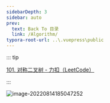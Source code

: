 ```yaml
---
sidebarDepth: 3
sidebar: auto
prev:
  text: Back To 目录
  link: /Algorithm/
typora-root-url: ..\.vuepress\public
---
```




::: tip

[101. 对称二叉树 - 力扣（LeetCode）](https://leetcode.cn/problems/symmetric-tree/)



:::

![image-20220814185047252](/C:/Users/11930/AppData/Roaming/Typora/typora-user-images/image-20220814185047252.png)